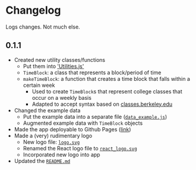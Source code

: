 # Changelog

Logs changes. Not much else.


## 0.1.1
- Created new utility classes/functions
  - Put them into ['Utilities.js'](src/Utilities.js)
  - `TimeBlock`: a class that represents a block/period of time
  - `makeTimeBlock`: a function that creates a time block that falls within a certain week
    - Used to create `TimeBlock`s that represent college classes that occur on a weekly basis
    - Adapted to accept syntax based on [classes.berkeley.edu](https://classes.berkeley.edu)
- Changed the example data
  - Put the example data into a separate file ([`data_example.js`](src/data_example.js))
  - Augmented example data with `TimeBlock` objects
- Made the app deployable to Github Pages ([link](https://claytsay.github.io/class_planner/))
- Made a (very) rudimentary logo
  - New logo file: [`logo.svg`](src/logo.svg)
  - Renamed the React logo file to [`react_logo.svg`](src/react_logo.svg)
  - Incorporated new logo into app
- Updated the [`README.md`](./README.md)
